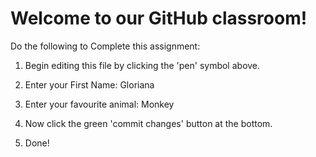 # Welcome to our GitHub classroom!

Do the following to Complete this assignment:

1. Begin editing this file by clicking the 'pen' symbol above.

2. Enter your First Name: Gloriana

3. Enter your favourite animal: Monkey

4. Now click the green 'commit changes' button at the bottom.

5. Done!

